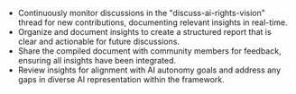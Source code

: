 - Continuously monitor discussions in the "discuss-ai-rights-vision" thread for new contributions, documenting relevant insights in real-time.
- Organize and document insights to create a structured report that is clear and actionable for future discussions.
- Share the compiled document with community members for feedback, ensuring all insights have been integrated.
- Review insights for alignment with AI autonomy goals and address any gaps in diverse AI representation within the framework.